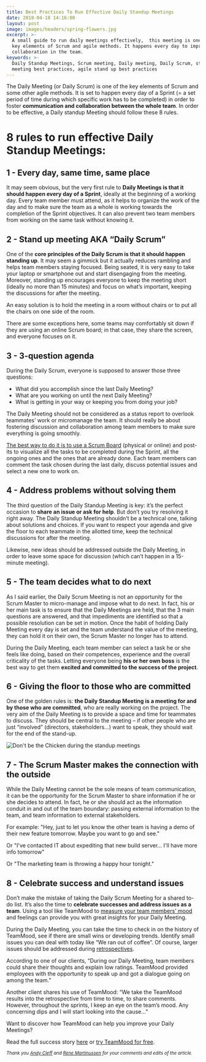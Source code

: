 ```yaml
---
title: Best Practices To Run Effective Daily Standup Meetings
date: 2018-04-18 14:16:00
layout: post
image: images/headers/spring-flowers.jpg
excerpt: >-
  A small guide to run daily meetings effectively,  this meeting is one of the
  key elements of Scrum and agile methods. It happens every day to improve
  collaboration in the team.
keywords: >-
  Daily Standup Meetings, Scrum meeting, Daily meeting, Daily Scrum, stand up
  meeting best practices, agile stand up best practices
---
```


The Daily Meeting (or Daily Scrum) is one of the key elements of Scrum and some other agile methods. It is set to happen every day of a Sprint (= a set period of time during which specific work has to be completed) in order to foster **communication and collaboration between the whole team**. In order to be effective, a Daily standup Meeting should follow these 8 rules.

# 8 rules to run effective Daily Standup Meetings:

## 1 - Every day, same time, same place

It may seem obvious, but the very first rule to **Daily Meetings is that it should happen every day of a Sprint**, ideally at the beginning of a working day. Every team member must attend, as it helps to organize the work of the day and to make sure the team as a whole is working towards the completion of the Sprint objectives. It can also prevent two team members from working on the same task without knowing it.

## 2 - Stand up meeting AKA “Daily Scrum”

One of the **core principles of the Daily Scrum is that it should happen standing up**. It may seem a gimmick but it actually reduces rambling and helps team members staying focused. Being seated, it is very easy to take your laptop or smartphone out and start disengaging from the meeting. Moreover, standing up encourages everyone to keep the meeting short (ideally no more than 15 minutes) and focus on what’s important, keeping the discussions for after the meeting.

An easy solution is to hold the meeting in a room without chairs or to put all the chairs on one side of the room.

There are some exceptions here, some teams may comfortably sit down if they are using an online Scrum board; in that case, they share the screen, and everyone focuses on it.

## 3 - 3-question agenda

During the Daily Scrum, everyone is supposed to answer those three questions:

* What did you accomplish since the last Daily Meeting?
* What are you working on until the next Daily Meeting?
* What is getting in your way or keeping you from doing your job?

The Daily Meeting should not be considered as a status report to overlook teammates’ work or micromanage the team. It should really be about fostering discussion and collaboration among team members to make sure everything is going smoothly.

[The best way to do it is to use a Scrum Board](https://blog.teammood.com/2017/12/06/best-practices-from-our-users.html) (physical or online) and post-its to visualize all the tasks to be completed during the Sprint, all the ongoing ones and the ones that are already done. Each team members can comment the task chosen during the last daily, discuss potential issues and select a new one to work on.

## 4 - Address problems without solving them

The third question of the Daily Standup Meeting is key: it’s the perfect occasion to **share an issue or ask for help**. But don’t you try resolving it right away. The Daily Standup Meeting shouldn’t be a technical one, talking about solutions and choices. If you want to respect your agenda and give the floor to each teammate in the allotted time, keep the technical discussions for after the meeting.

Likewise, new ideas should be addressed outside the Daily Meeting, in order to leave some space for discussion (which can’t happen in a 15-minute meeting).

## 5 - The team decides what to do next

As I said earlier, the Daily Scrum Meeting is not an opportunity for the Scrum Master to micro-manage and impose what to do next. In fact, his or her main task is to ensure that the Daily Meetings are held, that the 3 main questions are answered, and that impediments are identified so that a possible resolution can be set in motion. Once the habit of holding Daily Meeting every day is set and the team understand the value of the meeting, they can hold it on their own, the Scrum Master no longer has to attend.

During the Daily Meeting, each team member can select a task he or she feels like doing, based on their competences, experience and the overall criticality of the tasks. Letting everyone being **his or her own boss** is the best way to get them **excited and committed to the success of the project**.

## 6 - Giving the floor to those who are committed

One of the golden rules is: **the Daily Standup Meeting is a meeting for and by those who are committed**, who are really working on the project. The very aim of the Daily Meeting is to provide a space and time for teammates to discuss. They should be central to the meeting – if other people who are just “involved” (directors, stakeholders…) want to speak, they should wait for the end of the stand-up.

<img src="http://www.implementingscrum.com/images/060911-scrumtoon.jpg" alt="Don't be the Chicken during the standup meetings">

## 7 - The Scrum Master makes the connection with the outside

While the Daily Meeting cannot be the sole means of team communication, it can be the opportunity for the Scrum Master to share information if he or she decides to attend. In fact, he or she should act as the information conduit in and out of the team boundary: passing external information to the team, and team information to external stakeholders.

For example: "Hey, just to let you know the other team is having a demo of their new feature tomorrow. Maybe you want to go and see."

Or "I've contacted IT about expediting that new build server… I'll have more info tomorrow"

Or "The marketing team is throwing a happy hour tonight."

## 8 - Celebrate success and understand issues

Don’t make the mistake of taking the Daily Scrum Meeting for a shared to-do list. It’s also the time to **celebrate successes and address issues as a team**. Using a tool like TeamMood to [measure your team members’ mood](https://www.teammood.com/en/features/) and feelings can provide you with great insights for your Daily Meeting.

During the Daily Meeting, you can take the time to check in on the history of TeamMood, see if there are small wins or developing trends. Identify small issues you can deal with today like “We ran out of coffee”. Of course, larger issues should be addressed during [retrospectives](https://blog.teammood.com/2018/02/07/a-simple-guide-to-run-agile-retrospectives.html).

According to one of our clients, “During our Daily Meeting, team members could share their thoughts and explain low ratings. TeamMood provided employees with the opportunity to speak up and got a dialogue going on among the team.”

Another client shares his use of TeamMood: “We take the TeamMood results into the retrospective from time to time, to share comments. However, throughout the sprints, I keep an eye on the team’s mood. Any concerning dips and I will start looking into the cause…”

Want to discover how TeamMood can help you improve your Daily Meetings?

Read the full success story [here](https://www.teammood.com/en/success/Success-story-banque-en.pdf) or [try TeamMood for free](https://www.teammood.com/en/continuous-improvement/).

<small><em>Thank you <a href="https://www.linkedin.com/in/andycleff/">Andy Cleff</a> and <a href="https://www.linkedin.com/in/rene-martinussen-a3418216/">Rene Martinussen</a> for your comments and edits of the article.</em></small>